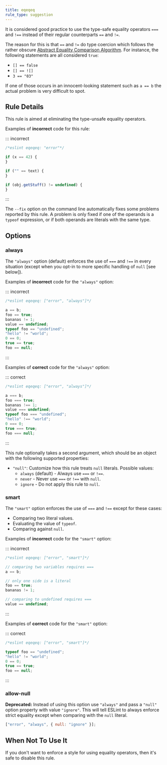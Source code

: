 ```yaml
---
title: eqeqeq
rule_type: suggestion
---
```


It is considered good practice to use the type-safe equality operators `===` and `!==` instead of their regular counterparts `==` and `!=`.

The reason for this is that `==` and `!=` do type coercion which follows the rather obscure [Abstract Equality Comparison Algorithm](https://www.ecma-international.org/ecma-262/5.1/#sec-11.9.3).
For instance, the following statements are all considered `true`:

-   `[] == false`
-   `[] == ![]`
-   `3 == "03"`

If one of those occurs in an innocent-looking statement such as `a == b` the actual problem is very difficult to spot.

## Rule Details

This rule is aimed at eliminating the type-unsafe equality operators.

Examples of **incorrect** code for this rule:

::: incorrect

```js
/*eslint eqeqeq: "error"*/

if (x == 42) {
}

if ("" == text) {
}

if (obj.getStuff() != undefined) {
}
```

:::

The `--fix` option on the command line automatically fixes some problems reported by this rule. A problem is only fixed if one of the operands is a `typeof` expression, or if both operands are literals with the same type.

## Options

### always

The `"always"` option (default) enforces the use of `===` and `!==` in every situation (except when you opt-in to more specific handling of `null` [see below]).

Examples of **incorrect** code for the `"always"` option:

::: incorrect

```js
/*eslint eqeqeq: ["error", "always"]*/

a == b;
foo == true;
bananas != 1;
value == undefined;
typeof foo == "undefined";
"hello" != "world";
0 == 0;
true == true;
foo == null;
```

:::

Examples of **correct** code for the `"always"` option:

::: correct

```js
/*eslint eqeqeq: ["error", "always"]*/

a === b;
foo === true;
bananas !== 1;
value === undefined;
typeof foo === "undefined";
"hello" !== "world";
0 === 0;
true === true;
foo === null;
```

:::

This rule optionally takes a second argument, which should be an object with the following supported properties:

-   `"null"`: Customize how this rule treats `null` literals. Possible values:
    -   `always` (default) - Always use `===` or `!==`.
    -   `never` - Never use `===` or `!==` with `null`.
    -   `ignore` - Do not apply this rule to `null`.

### smart

The `"smart"` option enforces the use of `===` and `!==` except for these cases:

-   Comparing two literal values.
-   Evaluating the value of `typeof`.
-   Comparing against `null`.

Examples of **incorrect** code for the `"smart"` option:

::: incorrect

```js
/*eslint eqeqeq: ["error", "smart"]*/

// comparing two variables requires ===
a == b;

// only one side is a literal
foo == true;
bananas != 1;

// comparing to undefined requires ===
value == undefined;
```

:::

Examples of **correct** code for the `"smart"` option:

::: correct

```js
/*eslint eqeqeq: ["error", "smart"]*/

typeof foo == "undefined";
"hello" != "world";
0 == 0;
true == true;
foo == null;
```

:::

### allow-null

**Deprecated:** Instead of using this option use `"always"` and pass a `"null"` option property with value `"ignore"`. This will tell ESLint to always enforce strict equality except when comparing with the `null` literal.

```js
["error", "always", { null: "ignore" }];
```

## When Not To Use It

If you don't want to enforce a style for using equality operators, then it's safe to disable this rule.
